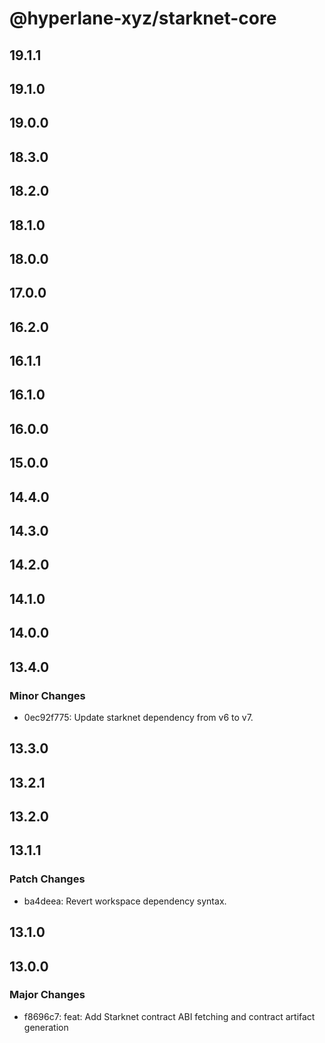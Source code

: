 # @hyperlane-xyz/starknet-core

## 19.1.1

## 19.1.0

## 19.0.0

## 18.3.0

## 18.2.0

## 18.1.0

## 18.0.0

## 17.0.0

## 16.2.0

## 16.1.1

## 16.1.0

## 16.0.0

## 15.0.0

## 14.4.0

## 14.3.0

## 14.2.0

## 14.1.0

## 14.0.0

## 13.4.0

### Minor Changes

- 0ec92f775: Update starknet dependency from v6 to v7.

## 13.3.0

## 13.2.1

## 13.2.0

## 13.1.1

### Patch Changes

- ba4deea: Revert workspace dependency syntax.

## 13.1.0

## 13.0.0

### Major Changes

- f8696c7: feat: Add Starknet contract ABI fetching and contract artifact generation
